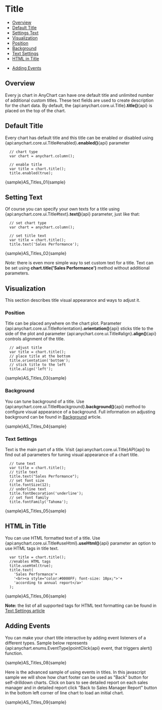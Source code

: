 # Title

* [Overview](#overview)
* [Default Title](#default_title)
* [Settings Text](#settings_text)
* [Visualization](#visualization)
 * [Position](#position)
 * [Background](#background)
 * [Text Settings](#text_settings)
* [HTML in Title](#html_in_title)
<!--* [Additional Titles](#additional_titles)-->
* [Adding Events](#adding_events)

## Overview

Every js chart in AnyChart can have one default title and unlimited number of additional custom titles. These text fields are used to create description for the chart data. By default, the {api:anychart.core.ui.Title}**.title()**{api} is placed on the top of the chart.

## Default Title

Every chart has default title and this title can be enabled or disabled using {api:anychart.core.ui.Title#enabled}**.enabled()**{api} parameter

```
  // chart type
  var chart = anychart.column();
  
  // enable title
  var title = chart.title();
  title.enabled(true);
```

{sample}AS\_Titles\_01{sample}

## Setting Text

Of course you can specify your own texts for a title using {api:anychart.core.ui.Title#text}**.text()**{api} parameter, just like that:

```
  // set chart type
  var chart = anychart.column();
  
  // set title text
  var title = chart.title();
  title.text('Sales Performance');
```

{sample}AS\_Titles\_02{sample}

*Note:* there is even more simple way to set custom text for a title. Text can be set using **chart.title('Sales Performance')** method without additional parameters.

## Visualization

This section describes title visual appearance and ways to adjust it.

### Position

Title can be placed anywhere on the chart plot. Parameter {api:anychart.core.ui.Title#orientation}**.orientation()**{api} sticks title to the side of the plot and parameter {api:anychart.core.ui.Title#align}**.align()**{api} controls alignment of the title. 

```
  // adjust title
  var title = chart.title();
  // place title at the bottom
  title.orientation('bottom');
  // stick title to the left
  title.align('left');
```

{sample}AS\_Titles\_03{sample}

### Background 

You can tune background of a title. Use {api:anychart.core.ui.Title#background}**.background()**{api} method to configure visual appearance of a background. Full information on adjusting background can be found in [Background](../Appearance_Settings/Background) article.

{sample}AS\_Titles\_04{sample}

### Text Settings

Text is the main part of a title. Visit {api:anychart.core.ui.Title}API{api} to find out all parameters for tuning visual appearance of a chart title.

```
  // tune text
  var title = chart.title();
  // title text
  title.text("Sales Performance");
  // set font size
  title.fontSize(12);
  // underline text
  title.fontDecoration('underline');
  // set font family
  title.fontFamily('Tahoma');
```

{sample}AS\_Titles\_05{sample}

## HTML in Title

You can use HTML formatted text of a title. Use {api:anychart.core.ui.Title#useHtml}**.useHtml()**{api} parameter an option to use HTML tags in title text.

```
  var title = chart.title();
  //enables HTML tags
  title.useHtml(true);
  title.text(
    'Sales Performance'+
    '<br><a style="color:#0000FF; font-size: 10px;">'+
    'according to annual report</a>'
  );
```

{sample}AS\_Titles\_06{sample}

**Note:** the list of all supported tags for HTML text formatting can be found in [Text Settings article](../Appearance_Settings/Text_Settings#supported_tags)
<!--
## Additional Titles

Chart can contain any number of additional titles. These titles can be placed anywhere on the plot.

```
  // create additional title
  var customTitle = anychart.ui.title();
  // set title text
  customTitle.text("according to annual report");
  // place title at the bottom
  customTitle.orientation("bottom");
  // stick text to the right side
  customTitle.align("right");
  // set text size
  customTitle.fontSize(11);
  // set font family
  customTitle.fontFamily("Tahoma");
  // unbold title
  customTitle.fontWeight(400);
  // background settings
  var titleBackground = customTitle.background();
  // eanble background
  titleBackground.enabled(true);
  // disable fill
  titleBackground.fill(null);
  // set black border to title
  titleBackground.stroke("#000000");
  
  // set container and draw title
  customTitle.container(stage);
  customTitle.draw();
```

{sample}AS\_Titles\_07{sample}

**Note:** chart elements are drawn in a specific order and we recommend to use **.draw()** method for a custom title after the chart is drawn.
-->
## Adding Events

You can make your chart title interactive by adding event listeners of a different types. Sample below represents {api:anychart.enums.EventType}pointClick{api} event, that triggers alert() function.

{sample}AS\_Titles\_08{sample}

Here is the advanced sample of using events in titles. In this javascript sample we will show how chart footer can be used as "Back" button for self-drilldown charts. Click on bars to see detailed report on each sales manager and in detailed report click "Back to Sales Manager Report" button in the bottom left corner of line chart to load an initial chart.

{sample}AS\_Titles\_09{sample}
